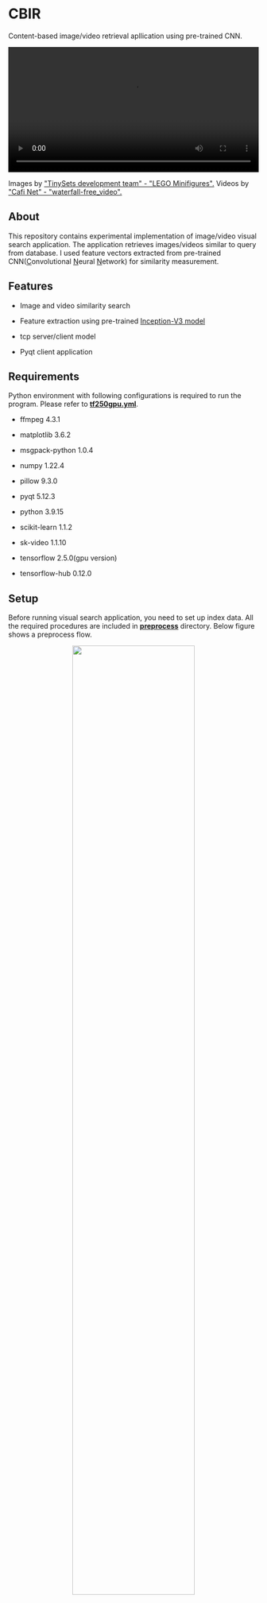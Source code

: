 # CBIR

Content-based image/video retrieval apllication using pre-trained CNN.

<p align="center" >
  <video width="100%" controls src="https://user-images.githubusercontent.com/12041845/209619219-ab8e239e-98aa-42d4-a085-6ac181cebc42.mp4">
  </video>
</p>

Images by ["TinySets development team" - "LEGO Minifigures".](https://www.kaggle.com/datasets/ihelon/lego-minifigures-classification)
Videos by ["Cafi Net" - "waterfall-free_video".](https://japanism.info/photo-rule.html#rule)

## About

This repository contains experimental implementation of image/video visual search application. The application retrieves images/videos similar to query from database. I used feature vectors extracted from pre-trained CNN(<u>C</u>onvolutional <u>N</u>eural <u>N</u>etwork) for similarity measurement.

## Features

- Image and video similarity search

- Feature extraction using pre-trained [Inception-V3 model](https://tfhub.dev/google/imagenet/inception_v3/feature_vector/5)

- tcp server/client model

- Pyqt client application

## Requirements

Python environment with following configurations is required to run the program. Please refer to [**tf250gpu.yml**](https://github.com/masatakesato/CBIR/blob/main/tf250gpu.yml).

- ffmpeg 4.3.1

- matplotlib 3.6.2

- msgpack-python 1.0.4

- numpy 1.22.4

- pillow 9.3.0

- pyqt 5.12.3

- python 3.9.15

- scikit-learn 1.1.2

- sk-video 1.1.10

- tensorflow 2.5.0(gpu version)

- tensorflow-hub 0.12.0

## Setup

Before running visual search application, you need to set up index data. All the required procedures are included in [**preprocess**](https://github.com/masatakesato/CBIR/tree/main/preprocess) directory. Below figure shows a preprocess flow.

<p align="center" >
  <img width="70%" src="https://raw.githubusercontent.com/masatakesato/CBIR/main/media/preprocess_flow.svg">
</p>

### 1. Path cofiguration

Open "config.json" in "preprocess" directory, and edit following values.

- **search_paths**: Directories to be include in retrieval

- **types**: File extensions to be included in retrieval

- **index_path**: Directory to output indexing result

These informations are necessary to create index data. Please refer to example [**preprocess/config.json**](https://github.com/masatakesato/CBIR/blob/main/preprocess/config.json).

### 2. Preprocessing

After finishing config.json setup, you need to execute python scripts in the following order.

1. create_snapshot.py
2. wrangle_images.py
3. extract_image_features.py
4. create_thumbnails.py

## Running application

All application programs are stored in [**apps**](https://github.com/masatakesato/CBIR/tree/main/apps) directory. You can run visual search demo 

### Path configuration

Open "config.json" in "apps" directory. Then edit the following value.

- **index_path**: Directory where you have output the index result. ( usually as same value as "index_path" in "preprocess/config.json" )

Please refer [**apps/config.json**](https://github.com/masatakesato/CBIR/blob/main/apps/config.json) as example setup.

### Run standalone version

Execute following python script.

- searcherstandalone_main.py

### Run server-client version

Another implementation example using tcp client-server model. The client deals with query through GUI operation. The server runs retrieval process. Please execute following scripts separately.

- searcherserver_main.py

- searcherclient_main.py
